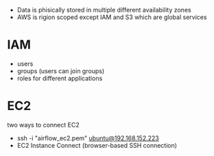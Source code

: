 

- Data is phisically stored in multiple different availability zones
- AWS is rigion scoped except IAM and S3 which are global services


# IAM
- users
- groups (users can join groups)
- roles for different applications

# EC2
two ways to connect EC2
- ssh -i "airflow_ec2.pem" ubuntu@192.168.152.223
- EC2 Instance Connect (browser-based SSH connection)

